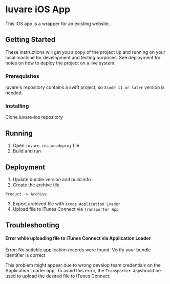 # Iuvare iOS App

This iOS app is a wrapper for an existing website.

## Getting Started

These instructions will get you a copy of the project up and running on your local machine for development and testing purposes. See deployment for notes on how to deploy the project on a live system.

### Prerequisites

Iuvare's repository contains a swift project, so `Xcode 11 or later` version is needed.

### Installing

Clone iuvare-ios repository

## Running

1. Open `iuvare-ios.xcodeproj` file
2. Build and run

## Deployment

1. Update bundle version and build info
2. Create the archive file
```
Product -> Archive
```
3. Export archived file with `Xcode Application Loader`
4. Upload file to iTunes Connect via `Transporter App`

## Troubleshooting

#### Error while uploading file to iTunes Connect via Application Loader

Error: No suitable application records were found. Verify your bundle identifier is correct

This problem might appear due to wrong develop team credentials on the Application Loader app. To avoid this error, the `Transporter App`should be used to upload the desired file to iTunes Connect.
